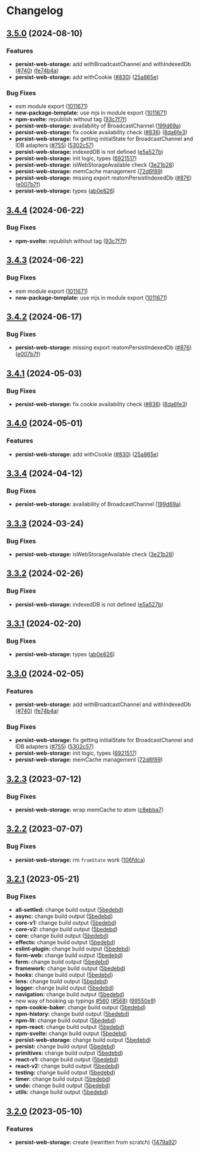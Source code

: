 # Changelog

## [3.5.0](https://github.com/romadryud/reatom/compare/persist-web-storage-v3.4.4...persist-web-storage-v3.5.0) (2024-08-10)


### Features

* **persist-web-storage:** add withBroadcastChannel and withIndexedDb ([#740](https://github.com/romadryud/reatom/issues/740)) ([fe74b4a](https://github.com/romadryud/reatom/commit/fe74b4ab4e0007cb7ae417f156ef65e4d0b4ce42))
* **persist-web-storage:** add withCookie ([#830](https://github.com/romadryud/reatom/issues/830)) ([25a865e](https://github.com/romadryud/reatom/commit/25a865e58ca67ea230a5001a973132d3f76fc207))


### Bug Fixes

* esm module export ([1011671](https://github.com/romadryud/reatom/commit/10116719dd92d8102352a39e4ed772b8173d8668))
* **new-package-template:** use mjs in module export ([1011671](https://github.com/romadryud/reatom/commit/10116719dd92d8102352a39e4ed772b8173d8668))
* **npm-svelte:** republish without tag ([93c7f7f](https://github.com/romadryud/reatom/commit/93c7f7f5ec58247b1b3aec854cd83b0a0ecd6a6c))
* **persist-web-storage:** availability of BroadcastChannel ([199d69a](https://github.com/romadryud/reatom/commit/199d69a13a3b2b0eabc22bb5ffaaa8e025f40041))
* **persist-web-storage:** fix cookie availability check ([#836](https://github.com/romadryud/reatom/issues/836)) ([8da6fe3](https://github.com/romadryud/reatom/commit/8da6fe364ff61403f4e6dd6239eb7923520d5143))
* **persist-web-storage:** fix getting initialState for BroadcastChannel and IDB adapters ([#755](https://github.com/romadryud/reatom/issues/755)) ([5302c57](https://github.com/romadryud/reatom/commit/5302c575a0bb3c27d1d7935961db362b0d651f2d))
* **persist-web-storage:** indexedDB is not defined ([e5a527b](https://github.com/romadryud/reatom/commit/e5a527b12c60dbea3383a32154a5cd2352849ce1))
* **persist-web-storage:** init logic, types ([6921517](https://github.com/romadryud/reatom/commit/69215171b55107549a886fc05cc983a091ee2bcc))
* **persist-web-storage:** isWebStorageAvailable check ([3e21b28](https://github.com/romadryud/reatom/commit/3e21b28e061bea255235498e803239183eea4243))
* **persist-web-storage:** memCache management ([72d6f89](https://github.com/romadryud/reatom/commit/72d6f898244ae7818a3b7b0b01043beb851094df))
* **persist-web-storage:** missing export reatomPersistIndexedDb ([#876](https://github.com/romadryud/reatom/issues/876)) ([e007b7f](https://github.com/romadryud/reatom/commit/e007b7f11136b358e3f6452ecd9b3f7ffb73d48d))
* **persist-web-storage:** types ([ab0e826](https://github.com/romadryud/reatom/commit/ab0e8261f39d81998bccc6425f3dee577143da7c))

## [3.4.4](https://github.com/artalar/reatom/compare/persist-web-storage-v3.4.3...persist-web-storage-v3.4.4) (2024-06-22)


### Bug Fixes

* **npm-svelte:** republish without tag ([93c7f7f](https://github.com/artalar/reatom/commit/93c7f7f5ec58247b1b3aec854cd83b0a0ecd6a6c))

## [3.4.3](https://github.com/artalar/reatom/compare/persist-web-storage-v3.4.2...persist-web-storage-v3.4.3) (2024-06-22)


### Bug Fixes

* esm module export ([1011671](https://github.com/artalar/reatom/commit/10116719dd92d8102352a39e4ed772b8173d8668))
* **new-package-template:** use mjs in module export ([1011671](https://github.com/artalar/reatom/commit/10116719dd92d8102352a39e4ed772b8173d8668))

## [3.4.2](https://github.com/artalar/reatom/compare/persist-web-storage-v3.4.1...persist-web-storage-v3.4.2) (2024-06-17)


### Bug Fixes

* **persist-web-storage:** missing export reatomPersistIndexedDb ([#876](https://github.com/artalar/reatom/issues/876)) ([e007b7f](https://github.com/artalar/reatom/commit/e007b7f11136b358e3f6452ecd9b3f7ffb73d48d))

## [3.4.1](https://github.com/artalar/reatom/compare/persist-web-storage-v3.4.0...persist-web-storage-v3.4.1) (2024-05-03)


### Bug Fixes

* **persist-web-storage:** fix cookie availability check ([#836](https://github.com/artalar/reatom/issues/836)) ([8da6fe3](https://github.com/artalar/reatom/commit/8da6fe364ff61403f4e6dd6239eb7923520d5143))

## [3.4.0](https://github.com/artalar/reatom/compare/persist-web-storage-v3.3.4...persist-web-storage-v3.4.0) (2024-05-01)


### Features

* **persist-web-storage:** add withCookie ([#830](https://github.com/artalar/reatom/issues/830)) ([25a865e](https://github.com/artalar/reatom/commit/25a865e58ca67ea230a5001a973132d3f76fc207))

## [3.3.4](https://github.com/artalar/reatom/compare/persist-web-storage-v3.3.3...persist-web-storage-v3.3.4) (2024-04-12)


### Bug Fixes

* **persist-web-storage:** availability of BroadcastChannel ([199d69a](https://github.com/artalar/reatom/commit/199d69a13a3b2b0eabc22bb5ffaaa8e025f40041))

## [3.3.3](https://github.com/artalar/reatom/compare/persist-web-storage-v3.3.2...persist-web-storage-v3.3.3) (2024-03-24)


### Bug Fixes

* **persist-web-storage:** isWebStorageAvailable check ([3e21b28](https://github.com/artalar/reatom/commit/3e21b28e061bea255235498e803239183eea4243))

## [3.3.2](https://github.com/artalar/reatom/compare/persist-web-storage-v3.3.1...persist-web-storage-v3.3.2) (2024-02-26)


### Bug Fixes

* **persist-web-storage:** indexedDB is not defined ([e5a527b](https://github.com/artalar/reatom/commit/e5a527b12c60dbea3383a32154a5cd2352849ce1))

## [3.3.1](https://github.com/artalar/reatom/compare/persist-web-storage-v3.3.0...persist-web-storage-v3.3.1) (2024-02-20)


### Bug Fixes

* **persist-web-storage:** types ([ab0e826](https://github.com/artalar/reatom/commit/ab0e8261f39d81998bccc6425f3dee577143da7c))

## [3.3.0](https://github.com/artalar/reatom/compare/persist-web-storage-v3.2.3...persist-web-storage-v3.3.0) (2024-02-05)


### Features

* **persist-web-storage:** add withBroadcastChannel and withIndexedDb ([#740](https://github.com/artalar/reatom/issues/740)) ([fe74b4a](https://github.com/artalar/reatom/commit/fe74b4ab4e0007cb7ae417f156ef65e4d0b4ce42))


### Bug Fixes

* **persist-web-storage:** fix getting initialState for BroadcastChannel and IDB adapters ([#755](https://github.com/artalar/reatom/issues/755)) ([5302c57](https://github.com/artalar/reatom/commit/5302c575a0bb3c27d1d7935961db362b0d651f2d))
* **persist-web-storage:** init logic, types ([6921517](https://github.com/artalar/reatom/commit/69215171b55107549a886fc05cc983a091ee2bcc))
* **persist-web-storage:** memCache management ([72d6f89](https://github.com/artalar/reatom/commit/72d6f898244ae7818a3b7b0b01043beb851094df))

## [3.2.3](https://github.com/artalar/reatom/compare/persist-web-storage-v3.2.2...persist-web-storage-v3.2.3) (2023-07-12)


### Bug Fixes

* **persist-web-storage:** wrap memCache to atom ([c8ebba7](https://github.com/artalar/reatom/commit/c8ebba732ea613b01112f0abd51334299ed05f15))

## [3.2.2](https://github.com/artalar/reatom/compare/persist-web-storage-v3.2.1...persist-web-storage-v3.2.2) (2023-07-07)


### Bug Fixes

* **persist-web-storage:** rm `fromState` work ([106fdca](https://github.com/artalar/reatom/commit/106fdca81fd1644d374ae70755cbcfbcbafd2583))

## [3.2.1](https://github.com/artalar/reatom/compare/persist-web-storage-v3.2.0...persist-web-storage-v3.2.1) (2023-05-21)


### Bug Fixes

* **all-settled:** change build output ([5bedebd](https://github.com/artalar/reatom/commit/5bedebda3a1ee92850d10f767686303b8ec2ba0e))
* **async:** change build output ([5bedebd](https://github.com/artalar/reatom/commit/5bedebda3a1ee92850d10f767686303b8ec2ba0e))
* **core-v1:** change build output ([5bedebd](https://github.com/artalar/reatom/commit/5bedebda3a1ee92850d10f767686303b8ec2ba0e))
* **core-v2:** change build output ([5bedebd](https://github.com/artalar/reatom/commit/5bedebda3a1ee92850d10f767686303b8ec2ba0e))
* **core:** change build output ([5bedebd](https://github.com/artalar/reatom/commit/5bedebda3a1ee92850d10f767686303b8ec2ba0e))
* **effects:** change build output ([5bedebd](https://github.com/artalar/reatom/commit/5bedebda3a1ee92850d10f767686303b8ec2ba0e))
* **eslint-plugin:** change build output ([5bedebd](https://github.com/artalar/reatom/commit/5bedebda3a1ee92850d10f767686303b8ec2ba0e))
* **form-web:** change build output ([5bedebd](https://github.com/artalar/reatom/commit/5bedebda3a1ee92850d10f767686303b8ec2ba0e))
* **form:** change build output ([5bedebd](https://github.com/artalar/reatom/commit/5bedebda3a1ee92850d10f767686303b8ec2ba0e))
* **framework:** change build output ([5bedebd](https://github.com/artalar/reatom/commit/5bedebda3a1ee92850d10f767686303b8ec2ba0e))
* **hooks:** change build output ([5bedebd](https://github.com/artalar/reatom/commit/5bedebda3a1ee92850d10f767686303b8ec2ba0e))
* **lens:** change build output ([5bedebd](https://github.com/artalar/reatom/commit/5bedebda3a1ee92850d10f767686303b8ec2ba0e))
* **logger:** change build output ([5bedebd](https://github.com/artalar/reatom/commit/5bedebda3a1ee92850d10f767686303b8ec2ba0e))
* **navigation:** change build output ([5bedebd](https://github.com/artalar/reatom/commit/5bedebda3a1ee92850d10f767686303b8ec2ba0e))
* new way of hooking up typings [#560](https://github.com/artalar/reatom/issues/560) ([#568](https://github.com/artalar/reatom/issues/568)) ([99550e9](https://github.com/artalar/reatom/commit/99550e98c34df7efd8431282a868a0483bed5dc8))
* **npm-cookie-baker:** change build output ([5bedebd](https://github.com/artalar/reatom/commit/5bedebda3a1ee92850d10f767686303b8ec2ba0e))
* **npm-history:** change build output ([5bedebd](https://github.com/artalar/reatom/commit/5bedebda3a1ee92850d10f767686303b8ec2ba0e))
* **npm-lit:** change build output ([5bedebd](https://github.com/artalar/reatom/commit/5bedebda3a1ee92850d10f767686303b8ec2ba0e))
* **npm-react:** change build output ([5bedebd](https://github.com/artalar/reatom/commit/5bedebda3a1ee92850d10f767686303b8ec2ba0e))
* **npm-svelte:** change build output ([5bedebd](https://github.com/artalar/reatom/commit/5bedebda3a1ee92850d10f767686303b8ec2ba0e))
* **persist-web-storage:** change build output ([5bedebd](https://github.com/artalar/reatom/commit/5bedebda3a1ee92850d10f767686303b8ec2ba0e))
* **persist:** change build output ([5bedebd](https://github.com/artalar/reatom/commit/5bedebda3a1ee92850d10f767686303b8ec2ba0e))
* **primitives:** change build output ([5bedebd](https://github.com/artalar/reatom/commit/5bedebda3a1ee92850d10f767686303b8ec2ba0e))
* **react-v1:** change build output ([5bedebd](https://github.com/artalar/reatom/commit/5bedebda3a1ee92850d10f767686303b8ec2ba0e))
* **react-v2:** change build output ([5bedebd](https://github.com/artalar/reatom/commit/5bedebda3a1ee92850d10f767686303b8ec2ba0e))
* **testing:** change build output ([5bedebd](https://github.com/artalar/reatom/commit/5bedebda3a1ee92850d10f767686303b8ec2ba0e))
* **timer:** change build output ([5bedebd](https://github.com/artalar/reatom/commit/5bedebda3a1ee92850d10f767686303b8ec2ba0e))
* **undo:** change build output ([5bedebd](https://github.com/artalar/reatom/commit/5bedebda3a1ee92850d10f767686303b8ec2ba0e))
* **utils:** change build output ([5bedebd](https://github.com/artalar/reatom/commit/5bedebda3a1ee92850d10f767686303b8ec2ba0e))

## [3.2.0](https://github.com/artalar/reatom/compare/persist-web-storage-v3.1.0...persist-web-storage-v3.2.0) (2023-05-10)


### Features

* **persist-web-storage:** create (rewritten from scratch) ([1479a92](https://github.com/artalar/reatom/commit/1479a92b0dc8af716ab39f04422c990e92a8bc85))
